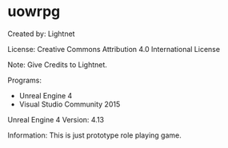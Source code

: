 # uowrpg

Created by: Lightnet

License: Creative Commons Attribution 4.0 International License

Note: Give Credits to Lightnet.

Programs:
 * Unreal Engine 4
 * Visual Studio Community 2015
 
Unreal Engine 4 Version: 4.13

Information: This is just prototype role playing game.

